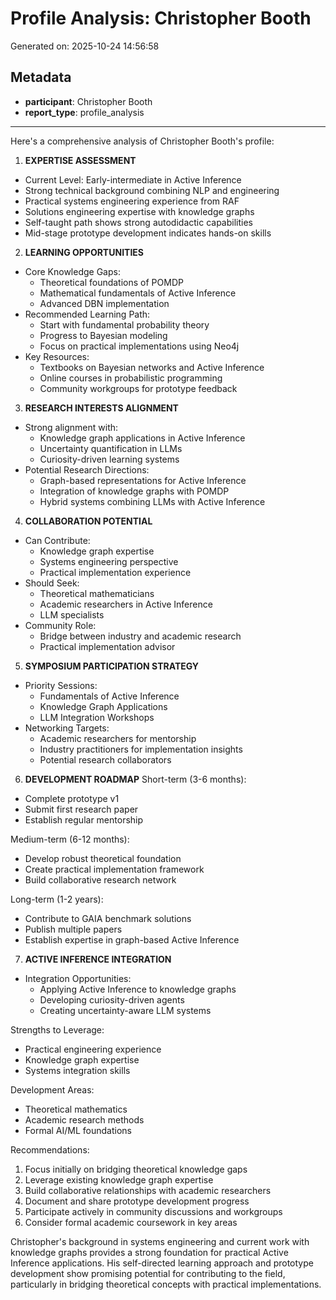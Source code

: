 # Profile Analysis: Christopher Booth

Generated on: 2025-10-24 14:56:58

## Metadata

- **participant**: Christopher Booth
- **report_type**: profile_analysis

---

Here's a comprehensive analysis of Christopher Booth's profile:

1. **EXPERTISE ASSESSMENT**
- Current Level: Early-intermediate in Active Inference
- Strong technical background combining NLP and engineering
- Practical systems engineering experience from RAF
- Solutions engineering expertise with knowledge graphs
- Self-taught path shows strong autodidactic capabilities
- Mid-stage prototype development indicates hands-on skills

2. **LEARNING OPPORTUNITIES**
- Core Knowledge Gaps:
  * Theoretical foundations of POMDP
  * Mathematical fundamentals of Active Inference
  * Advanced DBN implementation
- Recommended Learning Path:
  * Start with fundamental probability theory
  * Progress to Bayesian modeling
  * Focus on practical implementations using Neo4j
- Key Resources:
  * Textbooks on Bayesian networks and Active Inference
  * Online courses in probabilistic programming
  * Community workgroups for prototype feedback

3. **RESEARCH INTERESTS ALIGNMENT**
- Strong alignment with:
  * Knowledge graph applications in Active Inference
  * Uncertainty quantification in LLMs
  * Curiosity-driven learning systems
- Potential Research Directions:
  * Graph-based representations for Active Inference
  * Integration of knowledge graphs with POMDP
  * Hybrid systems combining LLMs with Active Inference

4. **COLLABORATION POTENTIAL**
- Can Contribute:
  * Knowledge graph expertise
  * Systems engineering perspective
  * Practical implementation experience
- Should Seek:
  * Theoretical mathematicians
  * Academic researchers in Active Inference
  * LLM specialists
- Community Role:
  * Bridge between industry and academic research
  * Practical implementation advisor

5. **SYMPOSIUM PARTICIPATION STRATEGY**
- Priority Sessions:
  * Fundamentals of Active Inference
  * Knowledge Graph Applications
  * LLM Integration Workshops
- Networking Targets:
  * Academic researchers for mentorship
  * Industry practitioners for implementation insights
  * Potential research collaborators

6. **DEVELOPMENT ROADMAP**
Short-term (3-6 months):
- Complete prototype v1
- Submit first research paper
- Establish regular mentorship

Medium-term (6-12 months):
- Develop robust theoretical foundation
- Create practical implementation framework
- Build collaborative research network

Long-term (1-2 years):
- Contribute to GAIA benchmark solutions
- Publish multiple papers
- Establish expertise in graph-based Active Inference

7. **ACTIVE INFERENCE INTEGRATION**
- Integration Opportunities:
  * Applying Active Inference to knowledge graphs
  * Developing curiosity-driven agents
  * Creating uncertainty-aware LLM systems

Strengths to Leverage:
- Practical engineering experience
- Knowledge graph expertise
- Systems integration skills

Development Areas:
- Theoretical mathematics
- Academic research methods
- Formal AI/ML foundations

Recommendations:
1. Focus initially on bridging theoretical knowledge gaps
2. Leverage existing knowledge graph expertise
3. Build collaborative relationships with academic researchers
4. Document and share prototype development progress
5. Participate actively in community discussions and workgroups
6. Consider formal academic coursework in key areas

Christopher's background in systems engineering and current work with knowledge graphs provides a strong foundation for practical Active Inference applications. His self-directed learning approach and prototype development show promising potential for contributing to the field, particularly in bridging theoretical concepts with practical implementations.